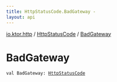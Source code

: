```yaml
---
title: HttpStatusCode.BadGateway - 
layout: api
---
```


<div class='api-docs-breadcrumbs'><a href="../index.html">io.ktor.http</a> / <a href="index.html">HttpStatusCode</a> / <a href="./-bad-gateway.html">BadGateway</a></div>

# BadGateway

<div class="signature"><code><span class="keyword">val </span><span class="identifier">BadGateway</span><span class="symbol">: </span><a href="index.html"><span class="identifier">HttpStatusCode</span></a></code></div>

